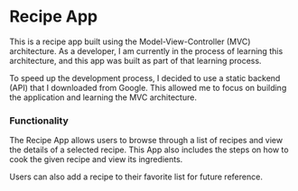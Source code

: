 # Recipe App

This is a recipe app built using the Model-View-Controller (MVC) architecture.
As a developer, I am currently in the process of learning this architecture, and this app was built as part of that learning process.

To speed up the development process, I decided to use a static backend (API) that I downloaded from Google.
This allowed me to focus on building the application and learning the MVC architecture.

### Functionality

The Recipe App allows users to browse through a list of recipes and view the details of a selected recipe.
This App also includes the steps on how to cook the given recipe and view its ingredients.

Users can also add a recipe to their favorite list for future reference.
